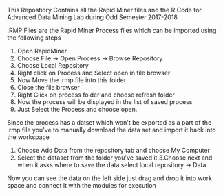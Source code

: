 This Repostiory Contains all the Rapid Miner files and the R Code for Advanced Data Mining Lab during Odd Semester 2017-2018

.RMP Files are the Rapid Miner Process files which can be imported using the following steps
  1. Open RapidMiner
  2. Choose File -> Open Process -> Browse Repository
  3. Choose Local Repository
  4. Right click on Process and Select open in file browser
  5. Now Move the .rmp file into this folder
  6. Close the file browser
  7. Right Click on process folder and choose refresh folder
  8. Now the process will be displayed in the list of saved process
  9. Just Select the Process and choose open.
  
  Since the process has a datset which won't be exported as a part of the .rmp file you've to manually download the data set and import it back into the workspace
  
  1. Choose Add Data from the repository tab and choose My Computer
  2. Select the dataset from the folder you've saved it
  3.Choose next and when it asks where to save the data select local repository -> Data
  
  Now you can see the data on the left side just drag and drop it into work space and connect it with the modules for execution
